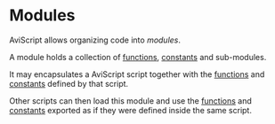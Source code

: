 Modules
=======

AviScript allows organizing code into _modules_.

A module holds a collection of [functions](../functions/functions.md), [constants](../variables/constants.md) and sub-modules.

It may encapsulates a AviScript script together with the [functions](../functions/functions.md) and
[constants](../variables/constants.md) defined by that script.

Other scripts can then load this module and use the [functions](../functions/functions.md) and
[constants](../variables/constants.md) exported as if they were defined inside the same script.
